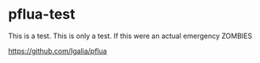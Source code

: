 # pflua-test

This is a test.  This is only a test.  If this were an actual emergency
ZOMBIES

https://github.com/Igalia/pflua
